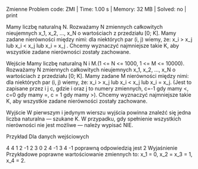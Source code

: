 Zmienne
Problem code: ZMI | Time: 1.00 s | Memory: 32 MB | Solved: no | print

Mamy liczbę naturalną N. Rozważamy N zmiennych całkowitych nieujemnych x_1, x_2, ..., x_N o wartościach z przedziału [0; K]. Mamy zadane nierówności między nimi: dla niektórych par (i, j) wiemy, że: x_i > x_j lub x_i < x_j lub x_i = x_j . Chcemy wyznaczyć najmniejsze takie K, aby wszystkie zadane nierówności zostały zachowane.

Wejście
Mamy liczbę naturalną N i M.(1 <= N <= 1000, 1 <= M <= 10000). Rozważamy N zmiennych całkowitych nieujemnych x_1, x_2, ..., x_N o wartościach z przedziału [0; K]. Mamy zadane M nierówności między nimi: dla niektórych par (i, j) wiemy, że: x_i > x_j lub x_i < x_j lub x_i = x_j. (Jest to zapisane przez i j c, gdzie i oraz j to numery zmiennych, c=-1 gdy mamy <, c=0 gdy mamy =, c = 1 gdy mamy >). Chcemy wyznaczyć najmniejsze takie K, aby wszystkie zadane nierówności zostały zachowane.

Wyjście
W pierwszym i jedynym wierszu wyjścia powinna znaleźć się jedna liczba naturalna — szukane K. W przypadku, gdy spełnienie wszystkich nierówności nie jest możliwe — należy wypisać NIE.

Przykład
Dla danych wejściowych

4 4
1 2 -1
2 3 0
2 4 -1
3 4 -1
poprawną odpowiedzią jest
2
Wyjaśnienie
Przykładowe poprawne wartościowanie zmiennych to: x_1 = 0, x_2 = x_3 = 1, x_4 = 2.

